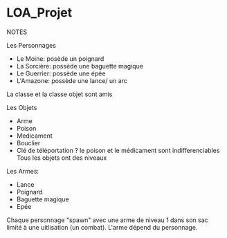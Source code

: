 # LOA_Projet
NOTES

Les Personnages
- Le Moine: posède un poignard 
- La Sorcière: possède une baguette magique
- Le Guerrier: possède une épée
- L'Amazone: possède une lance/ un arc

La classe et la classe objet sont amis

Les Objets 
- Arme
- Poison
- Medicament
- Bouclier
- Clé de téléportation ?
le poison et le médicament sont indifferenciables
Tous les objets ont des niveaux

Les Armes:
- Lance 
- Poignard
- Baguette magique
- Epée

Chaque personnage "spawn" avec une arme de niveau 1 dans son sac limité à une uitlisation (un combat). L'arme dépend du personnage.

